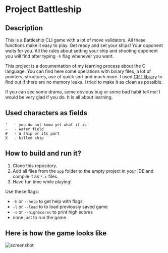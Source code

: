# Project Battleship

## Description

This is a Battleship CLI game with a lot of move validators. All these functions make it easy to play. Get ready and set your ships! Your opponent waits for you. All the rules about setting your ship and shooting opponent you will find after typing `-h` flag whenever you want. 

This project is a documentation of my learning process about the C language. You can find here some operations with binary files, a lot of pointers, structures, use of quick sort and much more. I used [CRT library](https://msdn.microsoft.com/en-us/library/x98tx3cf.aspx) to find out if there are no memory leaks. I tried to make it as clean as possible.

If you can see some drama, some obvious bug or some bad habit tell me! I would be very glad if you do. It is all about learning.

## Used characters as fields

```
'	- you do not know yet what it is
~	- water field
#	- a ship or its part
X	- killed ship
```

## How to build and run it?

1. Clone this repository.
2. Add all files from the `app` folder to the empty project in your IDE and compile it as `*.c` files.
3. Have fun time while playing!

Use these flags:
- `-h` or `--help` to get help with flags
- `-l` or `--load` to to load previously saved game
- `-s` or `--highScores` to print high scores
- none just to run the game

## Here is how the game looks like

![screenshot]((https://raw.githubusercontent.com/franpog859/battleship/master/doc/screenshot.png))